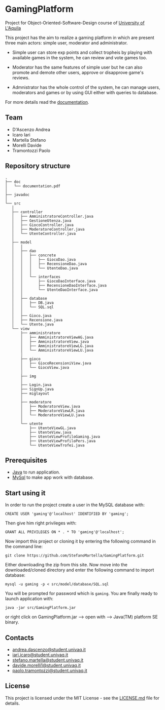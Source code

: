 # GamingPlatform

Project for Object-Oriented-Software-Design course of [University of L'Aquila](http://univaq.it)

This project has the aim to realize a gaming platform in which are present three main actors: simple user, moderator and administrator.

 - Simple user can store exp points and collect tropheis by playing with available games in the system, he can review and vote games        too.
 
 - Moderator has the same features of simple user but he can also promote and demote other users, approve or disapprove game's              reviews.
 
 - Admnistrator has the whole control of the system, he can manage users, moderators and games or by using GUI either with queries to      database.
 
 For more details read the [documentation](doc/progettoOOSD.pdf).

## Team

- D'Ascenzo Andrea
- Icaro Iari
- Martella Stefano
- Morelli Davide
- Tramontozzi Paolo

## Repository structure
 ```
.
├── doc
│   └── documentation.pdf
│
├── javadoc
│
└── src
    │
    ├── controller
    │   ├── AmministratoreController.java
    │   ├── GestioneUtenza.java
    │   ├── GiocoController.java
    │   ├── ModeratoreController.java
    │   └── UtenteController.java
    │   
    ├── model
    │   │
    │   ├── dao
    │   │   ├── concrete
    │   │   │   ├── GiocoDao.java
    │   │   │   ├── RecensioneDao.java
    │   │   │   └── UtenteDao.java
    │   │   │
    │   │   └── interfaces
    │   │       ├── GiocoDaoInterface.java
    │   │       ├── RecensioneDaoInterface.java
    │   │       └── UtenteDaoInterface.java
    │   │   
    │   ├── database
    │   │   ├── DB.java
    │   │   └── SQL.sql
    │   │
    │   ├── Gioco.java
    │   ├── Recensione.java
    │   └── Utente.java
    └── view
        ├── amministratore
        │   ├── AmministratoreViewAG.java
        │   ├── AmministratoreView.java
        │   ├── AmministratoreViewLG.java
        │   └── AmministratoreViewLU.java
        │
        ├── gioco
        │   ├── GiocoRecensioniView.java
        │   └── GiocoView.java
        │
        ├── img
        │
        ├── Login.java
        ├── SignUp.java
        ├── miglayout
        │   
        ├── moderatore
        │   ├── ModeratoreView.java
        │   ├── ModeratoreViewLR.java
        │   └── ModeratoreViewLU.java
        │
        └── utente
            ├── UtenteViewGL.java
            ├── UtenteView.java
            ├── UtenteViewProfiloGaming.java
            ├── UtenteViewProfiloPers.java
            └── UtenteViewTrofei.java
```
## Prerequisites
 
 - [Java](https://www.java.com/it/download/) to run application.
 - [MySql](https://www.mysql.com/it/downloads/) to make app work with database.
 
## Start using it
 
 In order to run the project create a user in the MySQL database with:
 
 ```CREATE USER 'gaming'@'localhost' IDENTIFIED BY 'gaming';```
 
 Then give him right privileges with:
 
 ```GRANT ALL PRIVILEGES ON * . * TO 'gaming'@'localhost';```
 
 Now import  this project or cloning it by entering the following command in the command line:
 
 ```git clone https://github.com/StefanoMartella/GamingPlatform.git```
 
 Either downloading the zip from this site.
 Now move into the downloaded/cloned directory and enter the following command to import database:
 
 ```mysql -u gaming -p < src/model/database/SQL.sql```
 
 You will be prompted for password which is ```gaming```.
 You are finally ready to launch application with:
 
 ```java -jar src/GamingPlatform.jar```
 
 or right click on GamingPlatform.jar --> open with --> Java(TM) platform SE binary.

## Contacts

 - andrea.dascenzo@student.univaq.it
 - iari.icaro@student.univaq.it
 - stefano.martella@student.univaq.it
 - davide.morelli1@student.univaq.it
 - paolo.tramontozzi@student.univaq.it
 
 
## License

 This project is licensed under the MIT License - see the [LICENSE.md](LICENSE.md) file for details.
